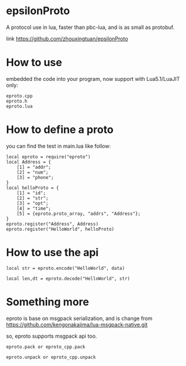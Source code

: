 # epsilonProto
A protocol use in lua, faster than pbc-lua, and is as small as protobuf. 

link https://github.com/zhouxingtuan/epsilonProto 

# How to use
embedded the code into your program, now support with Lua5.1/LuaJIT only:

	eproto.cpp
	eproto.h
	eproto.lua

# How to define a proto
you can find the test in main.lua like follow:

	local eproto = require("eproto")
	local Address = {
		[1] = "addr";
		[2] = "num";
		[3] = "phone";
	}
	local helloProto = {
		[1] = "id";
		[2] = "str";
		[3] = "opt";
		[4] = "time";
		[5] = {eproto.proto_array, "addrs", "Address"};
	}
	eproto.register("Address", Address)
	eproto.register("HelloWorld", helloProto)

# How to use the api

	local str = eproto.encode("HelloWorld", data)

	local len,dt = eproto.decode("HelloWorld", str)

# Something more
eproto is base on msgpack serialization, and is change from https://github.com/kengonakajima/lua-msgpack-native.git 

so, eproto supports msgpack api too.

	eproto.pack or eproto_cpp.pack

	eproto.unpack or eproto_cpp.unpack



